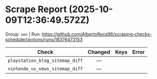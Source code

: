 # Scrape Report (2025-10-09T12:36:49.572Z)

Group: `seo`  |  Run: https://github.com/AlbertoRoca96/scraping-checks-scheduler/actions/runs/18376473153

| Check | Changed | Keys | Error |
|---|:---:|:--|:--|
| `playstation_blog_sitemap_diff` | — |  |  |
| `nintendo_us_news_sitemap_diff` | — |  |  |
